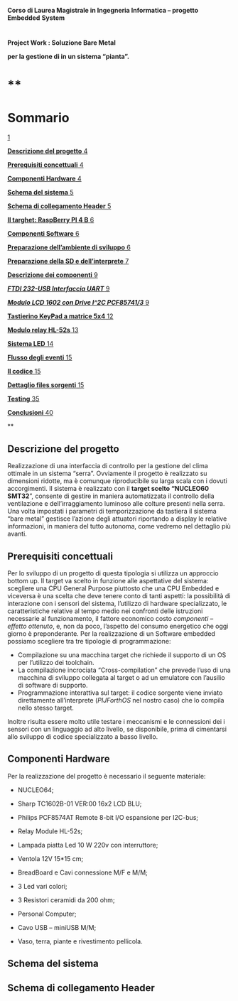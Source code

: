 **Corso di Laurea Magistrale in Ingegneria Informatica – progetto Embedded** **System**
#


















**Project Work : Soluzione Bare Metal** 

**per la gestione di in un sistema “pianta”.**
# **
# Sommario
[	1](#_Toc95566912)

[**Descrizione del progetto**	4](#_Toc95566913)

[**Prerequisiti concettuali**	4](#_Toc95566914)

[**Componenti Hardware**	4](#_Toc95566915)

[**Schema del sistema**	5](#_Toc95566916)

[**Schema di collegamento Header**	5](#_Toc95566917)

[**Il targhet: RaspBerry PI 4 B**	6](#_Toc95566918)

[**Componenti Software**	6](#_Toc95566919)

[**Preparazione dell’ambiente di sviluppo**	6](#_Toc95566920)

[**Preparazione della SD e dell’interprete**	7](#_Toc95566921)

[**Descrizione dei componenti**	9](#_Toc95566922)

[***FTDI 232-USB Interfaccia UART***	9](#_Toc95566923)

[***Modulo LCD 1602 con Drive I^2C PCF85741/3***	9](#_Toc95566924)

[**Tastierino KeyPad a matrice 5x4**	12](#_Toc95566925)

[**Modulo relay HL-52s**	13](#_Toc95566926)

[**Sistema LED**	14](#_Toc95566927)

[**Flusso degli eventi**	15](#_Toc95566928)

[**Il codice**	15](#_Toc95566929)

[**Dettaglio files sorgenti**	15](#_Toc95566930)

[**Testing**	35](#_Toc95566931)

[**Conclusioni**	40](#_Toc95566932)




**
## **Descrizione del progetto**
Realizzazione di una interfaccia di controllo per la gestione del clima ottimale in un sistema “serra”. Ovviamente il progetto è realizzato su dimensioni ridotte, ma è comunque riproducibile su larga scala con i dovuti accorgimenti. Il sistema è realizzato con il **target scelto “NUCLEO60 SMT32**”, consente di gestire in maniera automatizzata il controllo della ventilazione e dell’irraggiamento luminoso alle colture presenti nella serra. Una volta impostati i parametri di temporizzazione da tastiera il sistema “bare metal” gestisce l’azione degli attuatori riportando a display le relative informazioni, in maniera del tutto autonoma, come vedremo nel dettaglio più avanti. 

## **Prerequisiti concettuali**
Per lo sviluppo di un progetto di questa tipologia si utilizza un approccio bottom up. Il target va scelto in funzione alle aspettative del sistema: scegliere una CPU General Purpose piuttosto che una CPU Embedded e viceversa è una scelta che deve tenere conto di tanti aspetti: la possibilità di interazione con i sensori del sistema, l’utilizzo di hardware specializzato, le caratteristiche relative al tempo medio nei confronti delle istruzioni necessarie al funzionamento, il fattore economico costo *componenti – effetto ottenuto*, e, non da poco, l’aspetto del consumo energetico che oggi giorno è preponderante. Per la realizzazione di un Software embedded possiamo scegliere tra tre tipologie di programmazione:

- Compilazione su una macchina target che richiede il supporto di un OS per l’utilizzo dei toolchain.
- La compilazione incrociata “Cross-compilation” che prevede l’uso di una macchina di sviluppo collegata al target o ad un emulatore con l’ausilio di software di supporto.
- Programmazione interattiva sul target: il codice sorgente viene inviato direttamente all’interprete (*PIJForthOS* nel nostro caso) che lo compila nello stesso target.

Inoltre risulta essere molto utile testare i meccanismi e le connessioni dei i sensori con un linguaggio ad alto livello, se disponibile, prima di cimentarsi allo sviluppo di codice specializzato a basso livello. 
## **Componenti Hardware**
Per la realizzazione del progetto è necessario il seguente materiale:

- NUCLEO64;

- Sharp TC1602B-01 VER:00 16x2 LCD BLU;
- Philips PCF8574AT Remote 8-bit I/O espansione per I2C-bus;
- Relay Module HL-52s;
- Lampada piatta Led 10 W 220v con interruttore;
- Ventola 12V  15\*15 cm;

- BreadBoard e Cavi connessione M/F e M/M;
- 3 Led vari colori;
- 3 Resistori ceramidi da 200 ohm;
- Personal Computer;
- Cavo USB – miniUSB M/M;
- Vaso, terra, piante e rivestimento pellicola.

## **Schema del sistema**

## **Schema di collegamento Header**